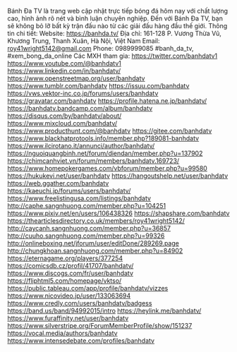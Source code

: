 Bánh Đa TV là trang web cập nhật trực tiếp bóng đá hôm nay với chất lượng cao, hình ảnh rõ nét và bình luận chuyên nghiệp. Đến với Bánh Đa TV, bạn sẽ không bỏ lỡ bất kỳ trận đấu nào từ các giải đấu hàng đầu thế giới.
Thông tin chi tiết:
Website: https://banhda.tv/
Địa chỉ: 161-128 P. Vương Thừa Vũ, Khương Trung, Thanh Xuân, Hà Nội, Việt Nam
Email: roy41wright5142@gmail.com
Phone: 0989999085
#banh_da_tv, #xem_bong_da_online
Các MXH tham gia:
https://twitter.com/banhdatv1
https://www.youtube.com/@banhdatv1
https://www.linkedin.com/in/banhdatv/ 
https://www.openstreetmap.org/user/banhdatv 
https://www.tumblr.com/banhdatv
https://issuu.com/banhdatv 
https://vws.vektor-inc.co.jp/forums/users/banhdatv 
https://gravatar.com/banhdatv 
https://profile.hatena.ne.jp/banhdatv/ 
https://banhdatv.bandcamp.com/album/banhdatv 
https://disqus.com/by/banhdatv/about/ 
https://www.mixcloud.com/banhdatv/ 
https://www.producthunt.com/@banhdatv 
https://gitee.com/banhdatv 
https://www.blackhatprotools.info/member.php?189081-banhdatv 
https://www.ilcirotano.it/annunci/author/banhdatv/ 
https://nguoiquangbinh.net/forum/diendan/member.php?u=137902 
https://chimcanhviet.vn/forum/members/banhdatv.169723/ 
https://www.homepokergames.com/vbforum/member.php?u=99580 
https://hukukevi.net/user/banhdatv 
https://hangoutshelp.net/user/banhdatv 
https://web.ggather.com/banhdatv 
https://kaeuchi.jp/forums/users/banhdatv/ 
https://www.freelistingusa.com/listings/banhdatv  
http://caphe.sangnhuong.com/member.php?u=104251 
https://www.pixiv.net/en/users/106438326 
https://shapshare.com/banhdatv 
https://thearticlesdirectory.co.uk/members/roy41wright5142/ 
http://caycanh.sangnhuong.com/member.php?u=36857 
http://cuuho.sangnhuong.com/member.php?u=99326 
http://onlineboxing.net/jforum/user/editDone/289269.page 
http://chungkhoan.sangnhuong.com/member.php?u=84902 
https://eternagame.org/players/377254 
https://comicsdb.cz/profil/41707/banhdatv/ 
https://www.discogs.com/fr/user/banhdatv 
https://fliphtml5.com/homepage/vktso/ 
https://public.tableau.com/app/profile/banhdatv/vizzes 
https://www.nicovideo.jp/user/133063694 
https://www.credly.com/users/banhdatv/badgess 
https://band.us/band/94992015/intro 
https://heylink.me/banhdatv/ 
https://www.furaffinity.net/user/banhdatv 
https://www.silverstripe.org/ForumMemberProfile/show/151237 
https://vocal.media/authors/banhdatv 
https://www.intensedebate.com/profiles/banhdatv 

